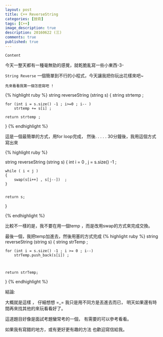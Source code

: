 ```yaml
---
layout: post
title: C++ ReverseString
categories: [技術]
tags: [C++]
image_description: true
description: 20160622 (三)
comments: true
published: true
---
```

 
  
`Content`

今天一整天都有一種毫無勁的感覺，就乾脆亂寫一些小東西-3-

`String Reverse`
一個簡單到不行的小程式，今天讓我把你玩出花樣來吧~






`先來看看我第一個怎麼寫吧 !`


{% highlight ruby %}
string reverseString (string s)
{
	string strtemp ;
	 
	for (int i = s.size() -1 ; i>=0 ; i-- )	
		strtemp += s[i] ; 
	
	return strtemp ; 
}
{% endhighlight %}






這是一個最簡單的方式，用for loop完成，
然後. . . . .  30分鐘後，我用這個方式寫出來

{% highlight ruby %}

string reverseString (string s)
{
	int i = 0  , j = s.size() -1 ; 

	while ( i < j )
	{
		swap(s[i++] , s[j--])  ;
	}


	return s;
}

{% endhighlight %}

比較不一樣的是，我不要在用一個temp ，而是改用swap的方式來完成交換。



最後一個，我把temp加進去，然後用塞的方式完成
{% highlight ruby %}
string reverseString (string s)
{
	string strTemp ; 

	for (int i = s.size() -1 ; i >= 0 ; i--)
		strTemp.push_back(s[i]) ; 



	return strTemp;
}
{% endhighlight %}




結論: 

大概就是這樣 ， 仔細想想 =_= 我只是用不同方是丟進去而已，
明天如果還有時間再來找其他的來玩看看好了。


這道題目好像是面試考題蠻常考的一個，
有需要的可以參考看看。


如果我有寫錯的地方，或有更好更有趣的方法
也歡迎寫信給我。

 